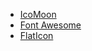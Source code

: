 - [IcoMoon](https://icomoon.io)
- [Font Awesome](http://fontawesome.io)
- [FlatIcon](https://www.flaticon.com)
